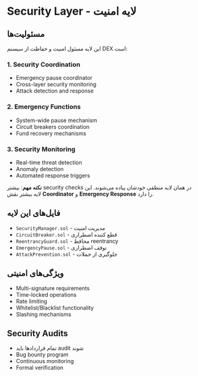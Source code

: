 # Security Layer - لایه امنیت

## مسئولیت‌ها

این لایه مسئول امنیت و حفاظت از سیستم DEX است:

### 1. Security Coordination
- Emergency pause coordinator
- Cross-layer security monitoring
- Attack detection and response

### 2. Emergency Functions
- System-wide pause mechanism
- Circuit breakers coordination
- Fund recovery mechanisms

### 3. Security Monitoring
- Real-time threat detection
- Anomaly detection
- Automated response triggers

**نکته مهم**: بیشتر security checks در همان لایه منطقی خودشان پیاده می‌شوند. این لایه بیشتر نقش **Coordinator** و **Emergency Response** را دارد.

## فایل‌های این لایه

- `SecurityManager.sol` - مدیریت امنیت
- `CircuitBreaker.sol` - قطع کننده اضطراری
- `ReentrancyGuard.sol` - محافظ reentrancy
- `EmergencyPause.sol` - توقف اضطراری
- `AttackPrevention.sol` - جلوگیری از حملات

## ویژگی‌های امنیتی

- Multi-signature requirements
- Time-locked operations
- Rate limiting
- Whitelist/Blacklist functionality
- Slashing mechanisms

## Security Audits

- تمام قراردادها باید audit شوند
- Bug bounty program
- Continuous monitoring
- Formal verification 